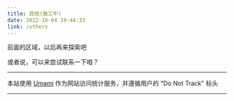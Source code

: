 ```yaml
---
title: 其他(施工中)
date: 2022-10-04 19:44:33
link: /others
---
```


前面的区域，以后再来探索吧

或者说，可以来尝试联系一下咱？

---

本站使用 [Umami](https://umami.is) 作为网站访问统计服务，并遵循用户的 "Do Not Track" 标头

---

<!-- 正在播放 [【小缘】愛言葉Ⅱ piano.ver）](https://music.163.com/song?id=435872450) -->
